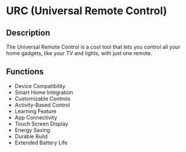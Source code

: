 # URC (Universal Remote Control)
 
 
 ## Description
 The Universal Remote Control is a cool tool that lets you control all your home gadgets, like your TV and lights, with just one remote. 

## Functions 
* Device Compatibility
* Smart Home Integration
* Customizable Controls
* Activity-Based Control
* Learning Feature
* App Connectivity
* Touch Screen Display
* Energy Saving
* Durable Build
* Extended Battery Life
